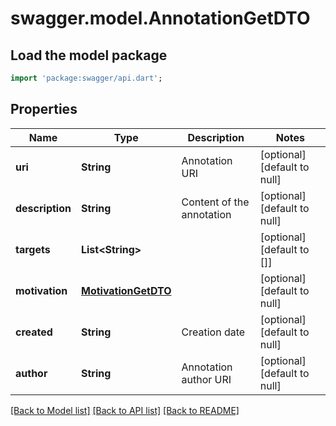 # swagger.model.AnnotationGetDTO

## Load the model package
```dart
import 'package:swagger/api.dart';
```

## Properties
Name | Type | Description | Notes
------------ | ------------- | ------------- | -------------
**uri** | **String** | Annotation URI | [optional] [default to null]
**description** | **String** | Content of the annotation | [optional] [default to null]
**targets** | **List&lt;String&gt;** |  | [optional] [default to []]
**motivation** | [**MotivationGetDTO**](MotivationGetDTO.md) |  | [optional] [default to null]
**created** | **String** | Creation date | [optional] [default to null]
**author** | **String** | Annotation author URI | [optional] [default to null]

[[Back to Model list]](../README.md#documentation-for-models) [[Back to API list]](../README.md#documentation-for-api-endpoints) [[Back to README]](../README.md)


